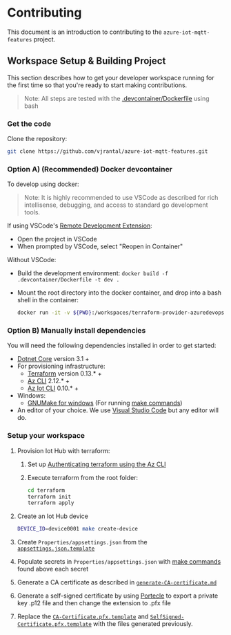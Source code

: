# Contributing

This document is an introduction to contributing to the `azure-iot-mqtt-features` project.

## Workspace Setup & Building Project

This section describes how to get your developer workspace running for the first time so that you're ready to start making contributions.

> Note: All steps are tested with the [.devcontainer/Dockerfile](../.devcontainer/Dockerfile) using bash

### Get the code

Clone the repository:
  
  ```bash
  git clone https://github.com/vjrantal/azure-iot-mqtt-features.git
  ```

### Option A) (Recommended) Docker devcontainer

To develop using docker:

> Note: It is highly recommended to use VSCode as described for rich intellisense, debugging, and access to standard go development tools.

If using VSCode's [Remote Development Extension](https://marketplace.visualstudio.com/items?itemName=ms-vscode-remote.vscode-remote-extensionpack):

* Open the project in VSCode
* When prompted by VSCode, select "Reopen in Container"

Without VSCode:

* Build the development environment: `docker build -f .devcontainer/Dockerfile -t dev .`
* Mount the root directory into the docker container, and drop into a bash shell in the container:
  
  ```bash
  docker run -it -v ${PWD}:/workspaces/terraform-provider-azuredevops dev
  ```

### Option B) Manually install dependencies

You will need the following dependencies installed in order to get started:

* [Dotnet Core](https://dotnet.microsoft.com/download/dotnet-core) version 3.1 +
* For provisioning infrastructure:
  * [Terraform](https://www.terraform.io/downloads.html) version 0.13.* +
  * [Az CLI](https://docs.microsoft.com/en-us/cli/azure/install-azure-cli) 2.12.* +
  * [Az Iot CLI](https://github.com/Azure/azure-iot-cli-extension) 0.10.* +
* Windows:
  * [GNUMake for windows](http://gnuwin32.sourceforge.net/packages/make.htm) (For running [make commands](../makefile))
* An editor of your choice. We use [Visual Studio Code](https://code.visualstudio.com/Download) but any editor will do.

### Setup your workspace

1. Provision Iot Hub with terraform:
     1. Set up [Authenticating terraform using the Az CLI](https://www.terraform.io/docs/providers/azurerm/guides/azure_cli.html)
     2. Execute terraform from the root folder:

        ```bash
        cd terraform
        terraform init
        terraform apply
        ```

2. Create an Iot Hub device

    ```bash
    DEVICE_ID=device0001 make create-device
    ```

3. Create `Properties/appsettings.json` from the [`appsettings.json.template`](../src/Properties/appsettings.json.template)
4. Populate secrets in `Properties/appsettings.json` with [make commands](../makefile) found above each secret
5. Generate a CA certificate as described in [`generate-CA-certificate.md`](generating-CA-certificate/generate-CA-certificate.md)
6. Generate a self-signed certificate by using [Portecle](https://sourceforge.net/projects/portecleinstall/) to export a private key .p12 file and then change the extension to .pfx file
7. Replace the [`CA-Certificate.pfx.template`](../src/Testing/Certificates/CA-Certificate.pfx.template) and [`SelfSigned-Certificate.pfx.template`](../src/Testing/Certificates/SelfSigned-Certificate.pfx.template) with the files generated previously.
